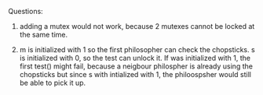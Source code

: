 Questions:
1. adding a mutex would not work, because 2 mutexes cannot be locked at the same time.

2. m is initialized with 1 so the first philosopher can check the chopsticks.
s is initialized with 0, so the test can unlock it.
If was initialized with 1, the first test() might fail, because a neigbour philospher is already using the chopsticks but since s with intialized with 1, the philoospsher would still be able to pick it up.
